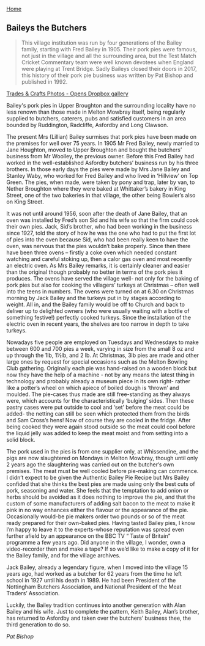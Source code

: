 [Home](https://simon-scmp.github.io/ubhistdocs/)



## Baileys the Butchers

>This village institution was run by four generations of the Bailey family, starting with Fred Bailey in 1905. Their pork pies were famous, not just in the village and all the surrounding area, but the Test Match Cricket Commentary team were well known devotees when England were playing at Trent Bridge. Sadly Baileys closed their doors in 2017, this history of their pork pie business was written by Pat Bishop and published in 1992.

[Trades & Crafts Photos - Opens Dropbox gallery](https://www.dropbox.com/sh/gccqx03hir5wkmq/AABIDy9YaWPJ3pVHCk_5ZBU5a#/)

Bailey's pork pies in Upper Broughton and the surrounding locality have no less renown than those made in Melton Mowbray itself, being regularly supplied to butchers, caterers, pubs and satisfied customers in an area bounded by Ruddington, Radcliffe, Asfordby and Long Clawson.

The present Mrs (Lillian) Bailey surmises that pork pies have been made on the premises for well over 75 years. In 1905 Mr Fred Bailey, newly married to Jane Houghton, moved to Upper Broughton and bought the butchers’ business from Mr Woolley, the previous owner. Before this Fred Bailey had worked in the well-established Asfordby butchers’ business run by his three brothers. In those early days the pies were made by Mrs Jane Bailey and Stanley Waby, who worked for Fred Bailey and who lived in ‘Hillview’ on Top Green. The pies, when made, were taken by pony and trap, later by van, to Nether Broughton where they were baked at Whittaker’s bakery in King Street, one of the two bakeries in that village, the other being Bowler’s also on King Street.

It was not until around 1956, soon after the death of Jane Bailey, that an oven was installed by Fred’s son Sid and his wife so that the firm could cook their own pies. Jack, Sid’s brother, who had been working in the business since 1927, told the story of how he was the one who had to put the first lot of pies into the oven because Sid, who had been really keen to have the oven, was nervous that the pies wouldn’t bake properly. Since then there have been three ovens – firstly a coke oven which needed constant watching and careful stoking up, then a calor gas oven and most recently an electric oven. As Mrs Bailey remarks, it is certainly cleaner and easier than the original though probably no better in terms of the pork pies it produces. The ovens have served the village well- not only for the baking of pork pies but also for cooking the villagers’ turkeys at Christmas – often well into the teens in numbers. The ovens were turned on at 6.30 on Christmas morning by Jack Bailey and the turkeys put in by stages according to weight. All in, and the Bailey family would be off to Church and back to deliver up to delighted owners (who were usually waiting with a bottle of something festive!) perfectly cooked turkeys. Since the installation of the electric oven in recent years, the shelves are too narrow in depth to take turkeys.

Nowadays five people are employed on Tuesdays and Wednesdays to make between 600 and 700 pies a week, varying in size from the small 8 oz and up through the 1lb, 1½lb, and 2 lb. At Christmas, 3lb pies are made and other large ones by request for special occasions such as the Melton Bowling Club gathering. Originally each pie was hand-raised on a wooden block but now they have the help of a machine - not by any means the latest thing in technology and probably already a museum piece in its own right- rather like a potter’s wheel on which apiece of boiled dough is ‘thrown’ and moulded. The pie-cases thus made are still free-standing as they always were, which accounts for the characteristically ‘bulging’ sides. Then these pastry cases were put outside to cool and ‘set’ before the meat could be added- the netting can still be seen which protected them from the birds and Sam Cross’s hens! Now of course they are cooled in the fridge. After being cooked they were again stood outside so the meat could cool before the liquid jelly was added to keep the meat moist and from setting into a solid block.

The pork used in the pies is from one supplier only, at Whissendine, and the pigs are now slaughtered on Mondays in Melton Mowbray, though until only 2 years ago the slaughtering was carried out on the butcher’s own premises. The meat must be well cooled before pie-making can commence. I didn’t expect to be given the Authentic Bailey Pie Recipe but Mrs Bailey confided that she thinks the best pies are made using only the best cuts of pork, seasoning and water. She feels that the temptation to add onion or herbs should be avoided as it does nothing to improve the pie, and that the custom of some manufacturers of adding salt bacon to the meat to make it pink in no way enhances either the flavour or the appearance of the pie. Occasionally would-be pie makers order two pounds or so of the meat ready prepared for their own-baked pies. Having tasted Bailey pies, I know I’m happy to leave it to the experts-whose reputation was spread even further afield by an appearance on the BBC TV “ Taste of Britain” programme a few years ago. Did anyone in the village, I wonder, own a video-recorder then and make a tape? If so we’d like to make a copy of it for the Bailey family, and for the village archives.

Jack Bailey, already a legendary figure, when I moved into the village 15 years ago, had worked as a butcher for 62 years from the time he left school in 1927 until his death in 1989. He had been President of the Nottingham Butchers Association, and National President of the Meat Traders’ Association.

Luckily, the Bailey tradition continues into another generation with Alan Bailey and his wife. Just to complete the pattern, Keith Bailey, Alan’s brother, has returned to Asfordby and taken over the butchers’ business thee, the third generation to do so.

*Pat Bishop*